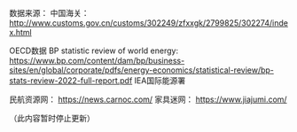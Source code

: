 数据来源：
中国海关：
http://www.customs.gov.cn/customs/302249/zfxxgk/2799825/302274/index.html

OECD数据
BP statistic review of world energy:
https://www.bp.com/content/dam/bp/business-sites/en/global/corporate/pdfs/energy-economics/statistical-review/bp-stats-review-2022-full-report.pdf
IEA国际能源署

民航资源网：
https://news.carnoc.com/
家具迷网：
https://www.jiajumi.com/

（此内容暂时停止更新）